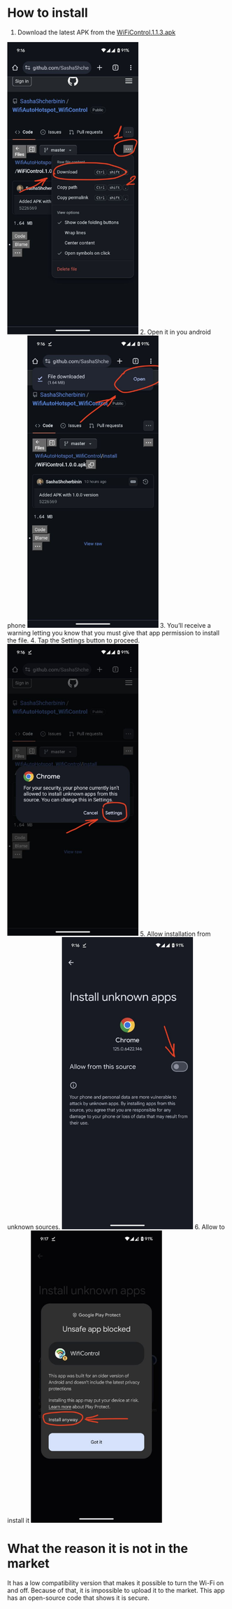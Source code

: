 # How to install

1. Download the latest APK from the [WiFiControl.1.1.3.apk](install/WiFiControl.1.1.3.apk)
<img src="docks/img1.jpg" style="width:300px;"/>
2. Open it in you android phone
<img src="docks/img2.jpg" style="width:300px;"/>
3. You’ll receive a warning letting you know that you must give that app permission to install the file.
4. Tap the Settings button to proceed.
<img src="docks/img3.jpg" style="width:300px;"/>
5. Allow installation from unknown sources.
<img src="docks/img4.jpg" style="width:300px;"/>
6. Allow to install it
<img src="docks/img5.jpg" style="width:300px;"/>

# What the reason it is not in the market

It has a low compatibility version that makes it possible to turn the Wi-Fi on and off.
Because of that, it is impossible to upload it to the market.
This app has an open-source code that shows it is secure.
